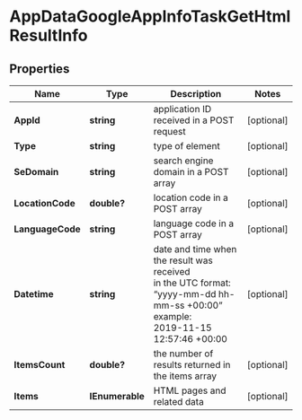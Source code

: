 # AppDataGoogleAppInfoTaskGetHtmlResultInfo


## Properties

| Name | Type | Description | Notes |
|------------ | ------------- | ------------- | -------------|
**AppId** | **string** | application ID received in a POST request |[optional]|
**Type** | **string** | type of element |[optional]|
**SeDomain** | **string** | search engine domain in a POST array |[optional]|
**LocationCode** | **double?** | location code in a POST array |[optional]|
**LanguageCode** | **string** | language code in a POST array |[optional]|
**Datetime** | **string** | date and time when the result was received<br>in the UTC format: “yyyy-mm-dd hh-mm-ss +00:00”<br>example:<br>2019-11-15 12:57:46 +00:00 |[optional]|
**ItemsCount** | **double?** | the number of results returned in the items array |[optional]|
**Items** | **IEnumerable<SerpHtmlItemInfo>** | HTML pages and related data |[optional]|